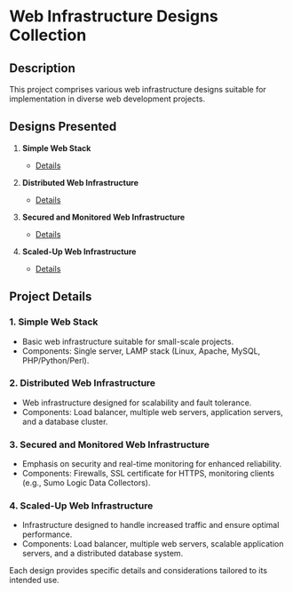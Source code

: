 # Web Infrastructure Designs Collection

## Description

This project comprises various web infrastructure designs suitable for implementation in diverse web development projects.

## Designs Presented

1. **Simple Web Stack**
   - [Details](./0-simple_web_stack.md)

2. **Distributed Web Infrastructure**
   - [Details](./1-distributed_web_infrastructure.md)

3. **Secured and Monitored Web Infrastructure**
   - [Details](2-secured_and_monitored_web_infrastructure.md)

4. **Scaled-Up Web Infrastructure**
   - [Details](#)

## Project Details

### 1. Simple Web Stack
   - Basic web infrastructure suitable for small-scale projects.
   - Components: Single server, LAMP stack (Linux, Apache, MySQL, PHP/Python/Perl).

### 2. Distributed Web Infrastructure
   - Web infrastructure designed for scalability and fault tolerance.
   - Components: Load balancer, multiple web servers, application servers, and a database cluster.

### 3. Secured and Monitored Web Infrastructure
   - Emphasis on security and real-time monitoring for enhanced reliability.
   - Components: Firewalls, SSL certificate for HTTPS, monitoring clients (e.g., Sumo Logic Data Collectors).

### 4. Scaled-Up Web Infrastructure
   - Infrastructure designed to handle increased traffic and ensure optimal performance.
   - Components: Load balancer, multiple web servers, scalable application servers, and a distributed database system.

Each design provides specific details and considerations tailored to its intended use.
